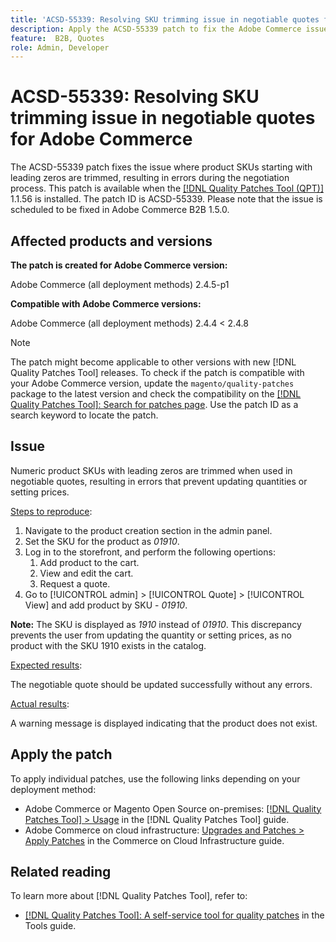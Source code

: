 ```yaml
---
title: 'ACSD-55339: Resolving SKU trimming issue in negotiable quotes for Adobe Commerce'
description: Apply the ACSD-55339 patch to fix the Adobe Commerce issue where product SKUs starting with leading zeros are trimmed, resulting in errors during the negotiation process.
feature:  B2B, Quotes
role: Admin, Developer
---
```

# ACSD-55339: Resolving SKU trimming issue in negotiable quotes for Adobe Commerce

The ACSD-55339 patch fixes the issue where product SKUs starting with leading zeros are trimmed, resulting in errors during the negotiation process. This patch is available when the [[!DNL Quality Patches Tool (QPT)]](/help/tools/quality-patches-tool/quality-patches-tool-to-self-serve-quality-patches.md) 1.1.56 is installed. The patch ID is ACSD-55339. Please note that the issue is scheduled to be fixed in Adobe Commerce B2B 1.5.0.

## Affected products and versions

**The patch is created for Adobe Commerce version:**

Adobe Commerce (all deployment methods) 2.4.5-p1

**Compatible with Adobe Commerce versions:**

Adobe Commerce (all deployment methods) 2.4.4 < 2.4.8

>[!NOTE]
>
>The patch might become applicable to other versions with new [!DNL Quality Patches Tool] releases. To check if the patch is compatible with your Adobe Commerce version, update the `magento/quality-patches` package to the latest version and check the compatibility on the [[!DNL Quality Patches Tool]: Search for patches page](https://experienceleague.adobe.com/tools/commerce-quality-patches/index.html). Use the patch ID as a search keyword to locate the patch.

## Issue

Numeric product SKUs with leading zeros are trimmed when used in negotiable quotes, resulting in errors that prevent updating quantities or setting prices.

<u>Steps to reproduce</u>:

1. Navigate to the product creation section in the admin panel.
1. Set the SKU for the product as *01910*.
1. Log in to the storefront, and perform the following opertions:
    1. Add product to the cart.
    1. View and edit the cart.
    1. Request a quote.
1. Go to [!UICONTROL admin] >  [!UICONTROL Quote] > [!UICONTROL View] and add product by SKU - *01910*.

**Note:** The SKU is displayed as *1910* instead of *01910*. This discrepancy prevents the user from updating the quantity or setting prices, as no product with the SKU 1910 exists in the catalog.

<u>Expected results</u>:

The negotiable quote should be updated successfully without any errors.

<u>Actual results</u>:

A warning message is displayed indicating that the product does not exist.

## Apply the patch

To apply individual patches, use the following links depending on your deployment method:

* Adobe Commerce or Magento Open Source on-premises: [[!DNL Quality Patches Tool] > Usage](/help/tools/quality-patches-tool/usage.md) in the [!DNL Quality Patches Tool] guide.
* Adobe Commerce on cloud infrastructure: [Upgrades and Patches > Apply Patches](https://experienceleague.adobe.com/docs/commerce-cloud-service/user-guide/develop/upgrade/apply-patches.html) in the Commerce on Cloud Infrastructure guide.


## Related reading

To learn more about [!DNL Quality Patches Tool], refer to:

* [[!DNL Quality Patches Tool]: A self-service tool for quality patches](/help/tools/quality-patches-tool/quality-patches-tool-to-self-serve-quality-patches.md) in the Tools guide.
